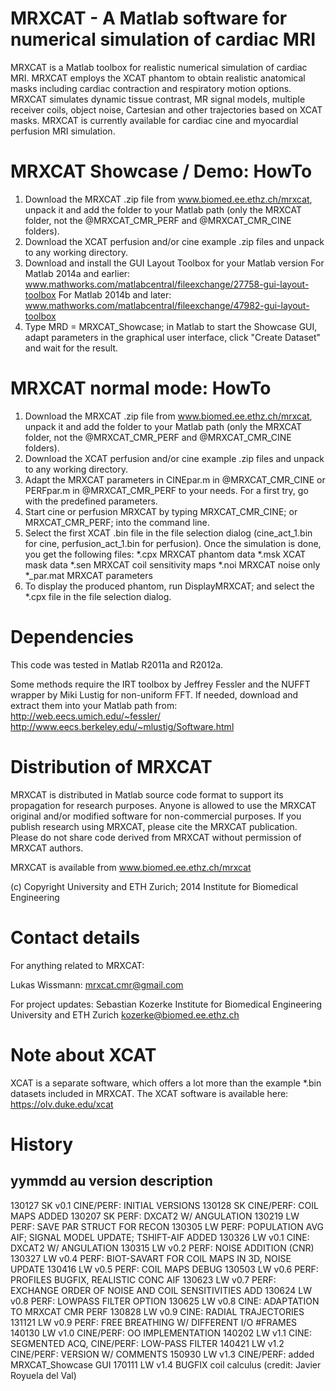 MRXCAT - A Matlab software for numerical simulation of cardiac MRI
==========================================================================

MRXCAT is a Matlab toolbox for realistic numerical simulation of cardiac 
MRI. MRXCAT employs the XCAT phantom to obtain realistic anatomical masks
including cardiac contraction and respiratory motion options. MRXCAT 
simulates dynamic tissue contrast, MR signal models, multiple receiver 
coils, object noise, Cartesian and other trajectories based on XCAT masks.
MRXCAT is currently available for cardiac cine and myocardial perfusion 
MRI simulation.


MRXCAT Showcase / Demo: HowTo
=============================
1. 	Download the MRXCAT .zip file from www.biomed.ee.ethz.ch/mrxcat,
	unpack it and add the folder to your Matlab path (only the MRXCAT 
	folder, not the @MRXCAT_CMR_PERF and @MRXCAT_CMR_CINE folders).
2.	Download the XCAT perfusion and/or cine example .zip files and unpack
	to any working directory. 
3. 	Download and install the GUI Layout Toolbox for your Matlab version
	For Matlab 2014a and earlier: 
	www.mathworks.com/matlabcentral/fileexchange/27758-gui-layout-toolbox
	For Matlab 2014b and later:
	www.mathworks.com/matlabcentral/fileexchange/47982-gui-layout-toolbox
3.	Type MRD = MRXCAT_Showcase; in Matlab to start the Showcase GUI, 
	adapt parameters in the graphical user interface, click "Create 
	Dataset" and wait for the result.
	
	
MRXCAT normal mode: HowTo
=========================	
1. 	Download the MRXCAT .zip file from www.biomed.ee.ethz.ch/mrxcat,
	unpack it and add the folder to your Matlab path (only the MRXCAT 
	folder, not the @MRXCAT_CMR_PERF and @MRXCAT_CMR_CINE folders).
2.	Download the XCAT perfusion and/or cine example .zip files and unpack
	to any working directory. 
3. 	Adapt the MRXCAT parameters in CINEpar.m in @MRXCAT_CMR_CINE or 
	PERFpar.m in @MRXCAT_CMR_PERF to your needs. For a first try, go
	with the predefined parameters.
4.	Start cine or perfusion MRXCAT by typing
	MRXCAT_CMR_CINE; or MRXCAT_CMR_PERF; into the command line.
5. 	Select the first XCAT .bin file in the file selection dialog
	(cine_act_1.bin for cine, perfusion_act_1.bin for perfusion). 
	Once the simulation is done, you get the following files:
	*.cpx		MRXCAT phantom data
	*.msk		XCAT mask data
	*.sen		MRXCAT coil sensitivity maps
	*.noi		MRXCAT noise only
	*_par.mat	MRXCAT parameters
6.	To display the produced phantom, run DisplayMRXCAT; and select
	the *.cpx file in the file selection dialog.


Dependencies
============
This code was tested in Matlab R2011a and R2012a.

Some methods require the IRT toolbox by Jeffrey Fessler and the 
NUFFT wrapper by Miki Lustig for non-uniform FFT. 
If needed, download and extract them into your Matlab path from:
http://web.eecs.umich.edu/~fessler/
http://www.eecs.berkeley.edu/~mlustig/Software.html


Distribution of MRXCAT
======================
MRXCAT is distributed in Matlab source code format to support its 
propagation for research purposes. Anyone is allowed to use the MRXCAT
original and/or modified software for non-commercial purposes. If you 
publish research using MRXCAT, please cite the MRXCAT publication. 
Please do not share code derived from MRXCAT without permission of 
MRXCAT authors.

MRXCAT is available from www.biomed.ee.ethz.ch/mrxcat

(c) Copyright University and ETH Zurich; 2014 Institute for Biomedical Engineering

	
Contact details
===============
For anything related to MRXCAT:

Lukas Wissmann: 
mrxcat.cmr@gmail.com

For project updates:
Sebastian Kozerke
Institute for Biomedical Engineering
University and ETH Zurich
kozerke@biomed.ee.ethz.ch

Note about XCAT
===============
XCAT is a separate software, which offers a lot more than the
example *.bin datasets included in MRXCAT. The XCAT software is 
available here: https://olv.duke.edu/xcat


History
=======
yymmdd  au  version	description
----------------------------------------------------------
130127  SK  v0.1    CINE/PERF: INITIAL VERSIONS
130128  SK          CINE/PERF: COIL MAPS ADDED
130207  SK          PERF: DXCAT2 W/ ANGULATION
130219  LW          PERF: SAVE PAR STRUCT FOR RECON 
130305  LW          PERF: POPULATION AVG AIF; SIGNAL MODEL UPDATE; TSHIFT-AIF ADDED
130326  LW  v0.1    CINE: DXCAT2 W/ ANGULATION
130315  LW  v0.2    PERF: NOISE ADDITION (CNR)
130327  LW  v0.4    PERF: BIOT-SAVART FOR COIL MAPS IN 3D, NOISE UPDATE
130416  LW  v0.5    PERF: COIL MAPS DEBUG
130503  LW  v0.6    PERF: PROFILES BUGFIX, REALISTIC CONC AIF
130623  LW  v0.7    PERF: EXCHANGE ORDER OF NOISE AND COIL SENSITIVITIES ADD
130624  LW  v0.8    PERF: LOWPASS FILTER OPTION
130625  LW  v0.8    CINE: ADAPTATION TO MRXCAT CMR PERF
130828  LW  v0.9    CINE: RADIAL TRAJECTORIES
131121  LW  v0.9    PERF: FREE BREATHING W/ DIFFERENT I/O #FRAMES
140130  LW  v1.0    CINE/PERF: OO IMPLEMENTATION
140202  LW  v1.1    CINE: SEGMENTED ACQ, CINE/PERF: LOW-PASS FILTER
140421  LW  v1.2    CINE/PERF: VERSION W/ COMMENTS
150930  LW  v1.3    CINE/PERF: added MRXCAT_Showcase GUI
170111  LW  v1.4    BUGFIX coil calculus (credit: Javier Royuela del Val)
